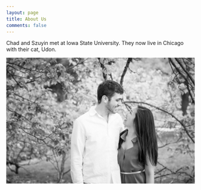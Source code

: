 ```yaml
---
layout: page
title: About Us
comments: false
---
```


Chad and Szuyin met at Iowa State University. They now live in Chicago with their cat, Udon. 

![blackandwhite](/assets/img/blackandwhite.jpg)

